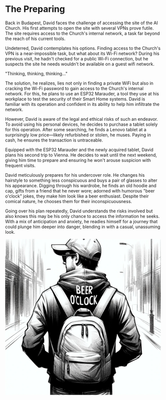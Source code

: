 # The Preparing

Back in Budapest, David faces the challenge of accessing the site of the AI Church. His first attempts to open the site with several VPNs prove futile. The site requires access to the Church's internal network, a task far beyond the reach of his current tools.

Undeterred, David contemplates his options. Finding access to the Church's VPN is a near-impossible task, but what about its Wi-Fi network? During his previous visit, he hadn't checked for a public Wi-Fi connection, but he suspects the site he needs wouldn't be available on a guest wifi network.

"Thinking, thinking, thinking..."

The solution, he realizes, lies not only in finding a private WiFi but also in cracking the Wi-Fi password to gain access to the Church's internal network. For this, he plans to use an ESP32 Marauder, a tool they use at his workplace to test the security of their Smart Home systems. David is familiar with its operation and confident in its ability to help him infiltrate the network.

However, David is aware of the legal and ethical risks of such an endeavor. To avoid using his personal devices, he decides to purchase a tablet solely for this operation. After some searching, he finds a Lenovo tablet at a surprisingly low price—likely refurbished or stolen, he muses. Paying in cash, he ensures the transaction is untraceable.

Equipped with the ESP32 Marauder and the newly acquired tablet, David plans his second trip to Vienna. He decides to wait until the next weekend, giving him time to prepare and ensuring he won't arouse suspicion with frequent visits.

David meticulously prepares for his undercover role. He changes his hairstyle to something less conspicuous and buys a pair of glasses to alter his appearance. Digging through his wardrobe, he finds an old hoodie and cap, gifts from a friend that he never wore; adorned with humorous "beer o'clock" jokes, they make him look like a beer enthusiast. Despite their comical nature, he chooses them for their inconspicuousness.

Going over his plan repeatedly, David understands the risks involved but also knows this may be his only chance to access the information he seeks. With a mix of anticipation and anxiety, he readies himself for a journey that could plunge him deeper into danger, blending in with a casual, unassuming look.

![The passerby on the street](./images/13.beer.time.png "Beer o'clock")
